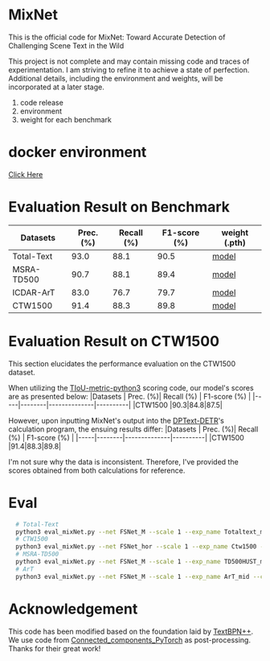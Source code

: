 # MixNet
This is the official code for MixNet: Toward Accurate Detection of Challenging Scene Text in the Wild

This project is not complete and may contain missing code and traces of experimentation.  I am striving to refine it to achieve a state of perfection.
Additional details, including the environment and weights, will be incorporated at a later stage.

1. code release
2. environment
3. weight for each benchmark

# docker environment
[Click Here](<https://drive.google.com/file/d/1qd7M6Zh3l0XEHAFugK_WAPMbcNe5iPMY/view?usp=sharing>)
# Evaluation Result on Benchmark 
|Datasets | Prec. (%)| Recall (%) | F1-score (%) | weight (.pth)
|-----|--------|--------------|----------|-------------------|
|Total-Text|93.0|88.1|90.5|[model](<https://drive.google.com/file/d/1TZ3mepayJZHfh9V2CffDuyXwKZPRuE8Y/view?usp=sharing>)|
|MSRA-TD500|90.7|88.1|89.4|[model](<https://drive.google.com/file/d/1bb-0-czCxfulsz4LVnTwbDKriX-KdIrz/view?usp=sharing>)|
|ICDAR-ArT|83.0|76.7|79.7|[model](<https://drive.google.com/file/d/1DrD5kp-jQoObfMa1pX_cebO79KCZ1uTZ/view?usp=sharing>)|
|CTW1500  |91.4|88.3|89.8|[model](<https://drive.google.com/file/d/1V86i1vPR1l96e9GQ6eZ1CWa6mOdTET8H/view?usp=sharing>)|

# Evaluation Result on CTW1500
This section elucidates the performance evaluation on the CTW1500 dataset. 

When utilizing the [TIoU-metric-python3](<https://github.com/PkuDavidGuan/TIoU-metric-python3>) scoring code, our model's scores are as presented below:
|Datasets | Prec. (%)| Recall (%) | F1-score (%) |
|-----|--------|--------------|----------|
|CTW1500  |90.3|84.8|87.5|

However, upon inputting MixNet's output into the [DPText-DETR](<https://github.com/ymy-k/DPText-DETR>)'s calculation program, the ensuing results differ:
|Datasets | Prec. (%)| Recall (%) | F1-score (%) |
|-----|--------|--------------|----------|
|CTW1500  |91.4|88.3|89.8|

I'm not sure why the data is inconsistent. Therefore, I've provided the scores obtained from both calculations for reference.

# Eval
```bash
  # Total-Text
  python3 eval_mixNet.py --net FSNet_M --scale 1 --exp_name Totaltext_mid --checkepoch 622 --test_size 640 1024 --dis_threshold 0.3 --cls_threshold 0.85 --mid True
  # CTW1500
  python3 eval_mixNet.py --net FSNet_hor --scale 1 --exp_name Ctw1500 --checkepoch 925 --test_size 640 1024 --dis_threshold 0.3 --cls_threshold 0.85
  # MSRA-TD500
  python3 eval_mixNet.py --net FSNet_M --scale 1 --exp_name TD500HUST_mid --checkepoch 284 --test_size 640 1024 --dis_threshold 0.3 --cls_threshold 0.85 --mid True
  # ArT
  python3 eval_mixNet.py --net FSNet_M --scale 1 --exp_name ArT_mid --checkepoch 160 --test_size 960 2880 --dis_threshold 0.4 --cls_threshold 0.8 --mid True
```
# Acknowledgement
This code has been modified based on the foundation laid by [TextBPN++](<https://github.com/GXYM/TextBPN-Plus-Plus>). 
We use code from [Connected_components_PyTorch](<https://github.com/zsef123/Connected_components_PyTorch>) as post-processing. 
Thanks for their great work!
